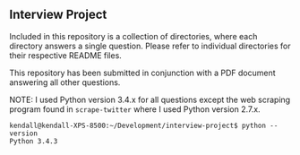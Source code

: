## Interview Project

Included in this repository is a collection of directories, where each directory answers a single question. Please refer to individual directories for their respective README files.

This repository has been submitted in conjunction with a PDF document answering all other questions.

NOTE: I used Python version 3.4.x for all questions except the web scraping program found in `scrape-twitter` where I used Python version 2.7.x.

```
kendall@kendall-XPS-8500:~/Development/interview-project$ python --version
Python 3.4.3
```
